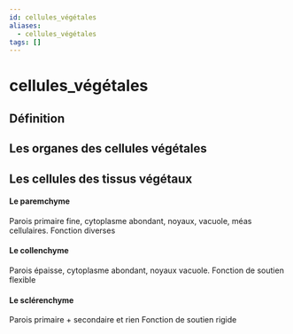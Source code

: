 ```yaml
---
id: cellules_végétales
aliases:
  - cellules_végétales
tags: []
---
```


# cellules_végétales
## Définition 

## Les organes des cellules végétales 

## Les cellules des tissus végétaux 
#### Le paremchyme 
Parois primaire fine, cytoplasme abondant, noyaux, vacuole, méas cellulaires.
Fonction diverses

#### Le collenchyme 
Parois épaisse, cytoplasme abondant, noyaux vacuole. 
Fonction de soutien flexible

#### Le sclérenchyme 
Parois primaire + secondaire et rien 
Fonction de soutien rigide

